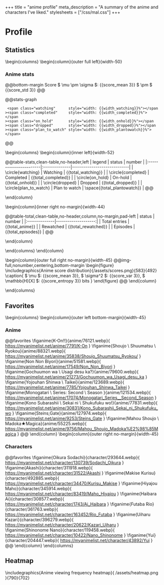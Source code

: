 +++
title = "anime profile"
meta_description = "A summary of the anime and characters I've liked."
stylesheets = ["/css/mal.css"]
+++

# Profile

## Statistics

\begin{columns}
\begin{column}{outer full left}{width-50}

### Anime stats

@@bottom-margin
Score $ \mu \pm \sigma $: {{score_mean 3}} $ \pm $ {{score_std 3}}
@@

@@stats-graph
<!-- one line to remove spaces: https://stackoverflow.com/questions/441279/ -->
~~~
 <span class="watching"      style="width: {{width_watching}}%"></span
><span class="completed"     style="width: {{width_completed}}%"></span
><span class="on_hold"       style="width: {{width_onhold}}%"></span
><span class="dropped"       style="width: {{width_dropped}}%"></span
><span class="plan_to_watch" style="width: {{width_plantowatch}}%"></span>
~~~
@@

\begin{columns}
\begin{column}{inner left}{width-52}

@@table-stats,clean-table,no-header,left
| legend                 | status        | number                      |
|:-----------------------|:--------------|-----------------------------|
| \circle{watching}      | Watching      |       {{total_watching}}    |
| \circle{completed}     | Completed     |       {{total_completed}}   |
| \circle{on_hold}       | On-hold       |       {{total_onhold}}      |
| \circle{dropped}       | Dropped       |       {{total_dropped}}     |
| \circle{plan_to_watch} | Plan to watch | \space{{total_plantowatch}} |
@@

\end{column}

\begin{column}{inner right no-margin}{width-44}

@@table-total,clean-table,no-header,column,no-margin,pad-left
| status        | number              |
|:--------------|--------------------:|
| Total entries | {{total_anime}}     |
| Rewatched     | {{total_rewatched}} |
| Episodes      | {{total_episodes}}  |
@@

\end{column}

\end{columns}
\end{column}

\begin{column}{outer full right no-margin}{width-45}
@@img-full,nonumber,centering,bottom-margin
\begin{figure}
\includegraphics{Anime score distribution}{/assets/scores.png}{583}{492}
\caption{
  $ \mu $: {{score_mean 3}},
  $ \sigma^2 $: {{score_var 3}},
  $ \mathbb{H}[X] $: {{score_entropy 3}} bits
}
\end{figure}
@@
\end{column}

\end{columns}

## Favorites

\begin{columns}
\begin{column}{outer left bottom-margin}{width-45}

### Anime

<!-- manually break newlines to hint to css what the width is -->
@@favorites
\figanime{K-On!!}{anime/76121.webp}{
  https://myanimelist.net/anime/7791/K-On
}
\figanime{Shoujo \\ Shuumatsu \\ Ryokou}{anime/88321.webp}{
  https://myanimelist.net/anime/35838/Shoujo_Shuumatsu_Ryokou/
}
\figanime{Non Non Biyori}{anime/51581.webp}{
  https://myanimelist.net/anime/17549/Non_Non_Biyori
}
\figanime{Gochuumon wa \\ Usagi desu ka?}{anime/79600.webp}{
  https://myanimelist.net/anime/21273/Gochuumon_wa_Usagi_desu_ka
}
\figanime{Yojouhan Shinwa \\ Taikei}{anime/123689.webp}{
  https://myanimelist.net/anime/7785/Yojouhan_Shinwa_Taikei
}
\figanime{Monogatari \\ Series: Second \\ Season }{anime/121534.webp}{
  https://myanimelist.net/anime/17074/Monogatari_Series__Second_Season
}
\figanime{Kono Subarashii \\ Sekai ni \\ Shukufuku wo!}{anime/77831.webp}{
  https://myanimelist.net/anime/30831/Kono_Subarashii_Sekai_ni_Shukufuku_wo
}
\figanime{Steins;Gate}{anime/127974.webp}{
  https://myanimelist.net/anime/9253/Steins_Gate
}
\figanime{Mahou Shoujo \\ Madoka★Magica}{anime/55225.webp}{
  https://myanimelist.net/anime/9756/Mahou_Shoujo_Madoka%E2%98%85Magica
}
@@
\end{column}
\begin{column}{outer right no-margin}{width-45}

### Characters

@@favorites
\figanime{Oikura Sodachi}{character/293644.webp}{
  https://myanimelist.net/character/130739/Sodachi_Oikura
}
\figanime{Akashi}{character/311918.webp}{
  https://myanimelist.net/character/31522/Akashi
}
\figanime{Makise Kurisu}{character/492885.webp}{
  https://myanimelist.net/character/34470/Kurisu_Makise
}
\figanime{Hiyajou Maho}{character/345914.webp}{
  https://myanimelist.net/character/83419/Maho_Hiyajou
}
\figanime{Haibara Ai}{character/308577.webp}{
  https://myanimelist.net/character/1743/Ai_Haibara
}
\figanime{Futaba Rio}{character/361763.webp}{
  https://myanimelist.net/character/163452/Rio_Futaba
}
\figanime{Uiharu Kazari}{character/396279.webp}{
  https://myanimelist.net/character/20622/Kazari_Uiharu
}
\figanime{Shinonome Nano}{character/119458.webp}{
  https://myanimelist.net/character/10422/Nano_Shinonome
}
\figanime{Yui}{character/204447.webp}{
  https://myanimelist.net/character/43892/Yui
}
@@
\end{column}
\end{columns}

## Heatmap

\includegraphics{Anime viewing frequency heatmap}{
  /assets/heatmap.png
}{790}{702}

